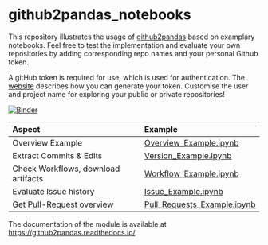 # github2pandas_notebooks

This repository illustrates the usage of [github2pandas](https://github.com/TUBAF-IFI-DiPiT/github2pandas) based on examplary notebooks. Feel free to test the implementation and evaluate your own repositories by adding corresponding repo names and your personal Github token. 

A gitHub token is required for use, which is used for authentication. The [website](https://docs.github.com/en/github/authenticating-to-github/creating-a-personal-access-token) describes how you can generate your token. Customise the user and project name for exploring your public or private repositories!

[![Binder](https://mybinder.org/badge_logo.svg)](https://mybinder.org/v2/gh/TUBAF-IFI-DiPiT/github2pandas_notebooks/HEAD)

| Aspect              | Example                                                                                                                        | 
|:------------------- |:------------------------------------------------------------------------------------------------------------------------------ |
| Overview Example    | [Overview_Example.ipynb](https://github.com/TUBAF-IFI-DiPiT/github2pandas_notebooks/blob/main/notebooks/Overview_Example.ipynb)          | 
| Extract Commits & Edits     | [Version_Example.ipynb](https://github.com/TUBAF-IFI-DiPiT/github2pandas_notebooks/blob/main/notebooks/Version_Example.ipynb)            |    
| Check Workflows, download artifacts | [Workflow_Example.ipynb](https://github.com/TUBAF-IFI-DiPiT/github2pandas_notebooks/blob/main/notebooks/Workflow_Example.ipynb)          |  
| Evaluate Issue history              | [Issue_Example.ipynb](https://github.com/TUBAF-IFI-DiPiT/github2pandas_notebooks/blob/main/notebooks/Issues_Example.ipynb)               |             
| Get Pull-Request overview       | [Pull_Requests_Example.ipynb](https://github.com/TUBAF-IFI-DiPiT/github2pandas_notebooks/blob/main/notebooks/Pull_Requests_Example.ipynb)|             

The documentation of the module is available at https://github2pandas.readthedocs.io/.
